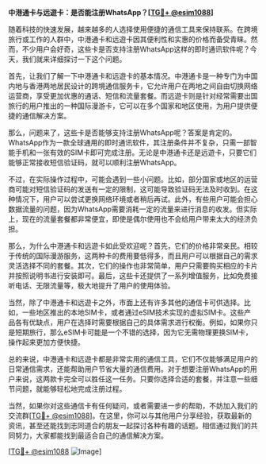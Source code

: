 **中港通卡与远遊卡：是否能注册WhatsApp？[[TG💪+ @esim1088](https://t.me/s/esim1088)]**

随着科技的快速发展，越来越多的人选择使用便捷的通信工具来保持联系。在跨境旅行或工作的人群中，中港通卡和远遊卡因其便利性和实惠的价格而备受青睐。然而，不少用户会好奇，这些卡是否支持注册WhatsApp这样的即时通讯软件呢？今天，我们就来详细探讨一下这个问题。

首先，让我们了解一下中港通卡和远遊卡的基本情况。中港通卡是一种专门为中国内地与香港两地居民设计的跨境通信服务卡，它允许用户在两地之间自由切换网络运营商，享受更加优惠的通话、短信和流量套餐。而远遊卡则是针对经常需要出国旅行的用户推出的一种国际漫游卡，它可以在多个国家和地区使用，为用户提供便捷的通信解决方案。

那么，问题来了，这些卡是否能够支持注册WhatsApp呢？答案是肯定的。WhatsApp作为一款全球通用的即时通讯软件，其注册条件并不复杂，只需一部智能手机和一张有效的SIM卡即可完成注册。无论是中港通卡还是远遊卡，只要它们能够正常接收短信验证码，就可以顺利注册WhatsApp。

不过，在实际操作过程中，可能会遇到一些小问题。比如，部分国家或地区的运营商可能对短信验证码的发送有一定的限制，这可能导致验证码无法及时收到。在这种情况下，用户可以尝试更换网络环境或者稍后再试。此外，有些用户可能会担心数据流量的问题，因为WhatsApp需要消耗一定的流量来进行消息的收发。但实际上，现在的流量套餐都非常便宜，即使是偶尔使用也不会给用户带来太大的经济负担。

那么，为什么中港通卡和远遊卡如此受欢迎呢？首先，它们的价格非常亲民。相较于传统的国际漫游服务，这两种卡的费用要低得多，而且用户可以根据自己的需求灵活选择不同的套餐。其次，它们的操作也非常简单，用户只需要购买相应的卡片并按照说明书进行安装即可。最后，这些卡还提供了一系列增值服务，比如免费接听电话、无限流量等，极大地提升了用户的使用体验。

当然，除了中港通卡和远遊卡之外，市面上还有许多其他的通信卡可供选择。比如，一些地区推出的本地SIM卡，或者通过eSIM技术实现的虚拟SIM卡。这些产品各有优缺点，用户在选择时需要根据自己的具体需求进行权衡。例如，如果你只是短期旅行，那么eSIM卡可能是一个不错的选择，因为它无需物理更换SIM卡，操作起来更加方便快捷。

总的来说，中港通卡和远遊卡都是非常实用的通信工具，它们不仅能够满足用户的日常通信需求，还能帮助用户节省大量的通信费用。对于想要注册WhatsApp的用户来说，这两款卡完全可以胜任这一任务。只要你选择合适的套餐，并注意一些细节问题，就能够轻松地完成注册过程。

当然，如果你对这些通信卡有任何疑问，或者需要进一步的帮助，不妨加入我们的交流群[[TG💪+ @esim1088](https://t.me/s/esim1088)]。在这里，你可以与其他用户分享经验，获取最新的资讯，甚至还能找到志同道合的朋友一起探讨各种有趣的话题。相信通过我们的共同努力，大家都能找到最适合自己的通信解决方案。

[[TG💪+ @esim1088](https://t.me/s/esim1088) ![Image](https://i.postimg.cc/4NQfJmqS/Snipaste-2025-05-13-00-14-12.png)]